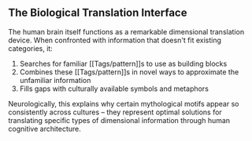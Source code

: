 ## The Biological Translation Interface

The human brain itself functions as a remarkable dimensional translation device. When confronted with information that doesn't fit existing categories, it:

1. Searches for familiar [[Tags/pattern]]s to use as building blocks
2. Combines these [[Tags/pattern]]s in novel ways to approximate the unfamiliar information
3. Fills gaps with culturally available symbols and metaphors

Neurologically, this explains why certain mythological motifs appear so consistently across cultures – they represent optimal solutions for translating specific types of dimensional information through human cognitive architecture.